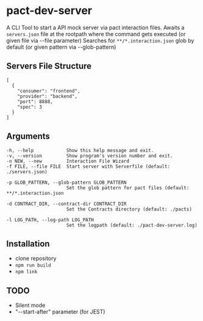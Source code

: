 # pact-dev-server

A CLI Tool to start a API mock server via pact interaction files.
Awaits a `servers.json` file at the rootpath where the command gets executed (or given file via --file parameter)
Searches for `**/*.interaction.json` glob by default (or given pattern via --glob-pattern)

## Servers File Structure
```
[
  {
    "consumer": "frontend",
    "provider": "backend",
    "port": 8888,
    "spec": 3
  }
]
```

## Arguments
```
-h, --help            Show this help message and exit.
-v, --version         Show program's version number and exit.
-n NEW, --new         Interaction File Wizard
-f FILE, --file FILE  Start server with Serverfile (default: ./servers.json)

-p GLOB_PATTERN, --glob-pattern GLOB_PATTERN
                      Set the glob pattern for pact files (default: **/*.interaction.json

-d CONTRACT_DIR, --contract-dir CONTRACT_DIR
                      Set the Contracts directory (default: ./pacts)

-l LOG_PATH, --log-path LOG_PATH
                      Set the logpath (default: ./pact-dev-server.log)
```

## Installation 
- clone repository
- `npm run build`
- `npm link`

## TODO
 - Silent mode
 - "--start-after" parameter (for JEST)
